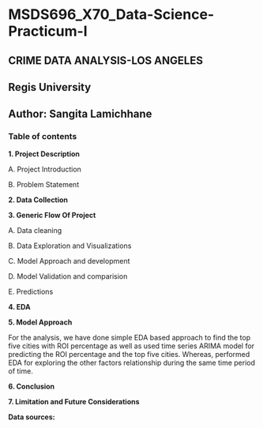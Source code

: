 # MSDS696_X70_Data-Science-Practicum-I

## CRIME DATA ANALYSIS-LOS ANGELES

## Regis University

## Author: Sangita Lamichhane

### Table of contents 

**1. Project Description**

  A. Project Introduction
  





  B. Problem Statement
  



**2. Data Collection**



**3. Generic Flow Of Project**

A. Data cleaning 

B. Data Exploration and Visualizations

C. Model Approach and development

D. Model Validation and comparision

E. Predictions

**4. EDA**

      

  

**5. Model Approach**

For the analysis, we have done simple EDA based approach to find the top five cities with ROI percentage as well as used time series ARIMA model for predicting the ROI percentage and the top five cities. Whereas, performed EDA for exploring the other factors relationship during the same time period of time.  


**6. Conclusion**





**7. Limitation and Future Considerations**



**Data sources:**


